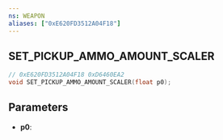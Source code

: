 ```yaml
---
ns: WEAPON
aliases: ["0xE620FD3512A04F18"]
---
```

## SET_PICKUP_AMMO_AMOUNT_SCALER

```c
// 0xE620FD3512A04F18 0xD6460EA2
void SET_PICKUP_AMMO_AMOUNT_SCALER(float p0);
```

## Parameters
* **p0**: 

